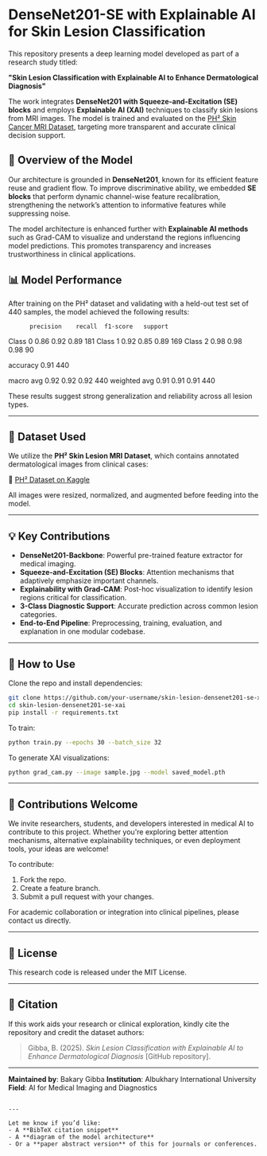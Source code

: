 

# DenseNet201-SE with Explainable AI for Skin Lesion Classification

This repository presents a deep learning model developed as part of a research study titled:

**"Skin Lesion Classification with Explainable AI to Enhance Dermatological Diagnosis"**

The work integrates **DenseNet201 with Squeeze-and-Excitation (SE) blocks** and employs **Explainable AI (XAI)** techniques to classify skin lesions from MRI images. The model is trained and evaluated on the [PH² Skin Cancer MRI Dataset](https://www.kaggle.com/datasets/rashidul0/ph2-skin-cancer-classification), targeting more transparent and accurate clinical decision support.


## 🧠 Overview of the Model

Our architecture is grounded in **DenseNet201**, known for its efficient feature reuse and gradient flow. To improve discriminative ability, we embedded **SE blocks** that perform dynamic channel-wise feature recalibration, strengthening the network’s attention to informative features while suppressing noise.

The model architecture is enhanced further with **Explainable AI methods** such as Grad-CAM to visualize and understand the regions influencing model predictions. This promotes transparency and increases trustworthiness in clinical applications.


## 📊 Model Performance

After training on the PH² dataset and validating with a held-out test set of 440 samples, the model achieved the following results:

          precision    recall  f1-score   support

 Class 0       0.86      0.92      0.89       181
 Class 1       0.92      0.85      0.89       169
 Class 2       0.98      0.98      0.98        90

accuracy                           0.91       440

macro avg       0.92      0.92      0.92       440
weighted avg       0.91      0.91      0.91       440


These results suggest strong generalization and reliability across all lesion types.

---

## 📂 Dataset Used

We utilize the **PH² Skin Lesion MRI Dataset**, which contains annotated dermatological images from clinical cases:

📌 [PH² Dataset on Kaggle](https://www.kaggle.com/datasets/rashidul0/ph2-skin-cancer-classification)

All images were resized, normalized, and augmented before feeding into the model.

---

## 💡 Key Contributions

- **DenseNet201-Backbone**: Powerful pre-trained feature extractor for medical imaging.
- **Squeeze-and-Excitation (SE) Blocks**: Attention mechanisms that adaptively emphasize important channels.
- **Explainability with Grad-CAM**: Post-hoc visualization to identify lesion regions critical for classification.
- **3-Class Diagnostic Support**: Accurate prediction across common lesion categories.
- **End-to-End Pipeline**: Preprocessing, training, evaluation, and explanation in one modular codebase.

---

## 🚀 How to Use

Clone the repo and install dependencies:

```bash
git clone https://github.com/your-username/skin-lesion-densenet201-se-xai.git
cd skin-lesion-densenet201-se-xai
pip install -r requirements.txt
````

To train:

```bash
python train.py --epochs 30 --batch_size 32
```

To generate XAI visualizations:

```bash
python grad_cam.py --image sample.jpg --model saved_model.pth
```

---

## 🤝 Contributions Welcome

We invite researchers, students, and developers interested in medical AI to contribute to this project. Whether you're exploring better attention mechanisms, alternative explainability techniques, or even deployment tools, your ideas are welcome!

To contribute:

1. Fork the repo.
2. Create a feature branch.
3. Submit a pull request with your changes.

For academic collaboration or integration into clinical pipelines, please contact us directly.

---

## 📜 License

This research code is released under the MIT License.

---

## 📌 Citation

If this work aids your research or clinical exploration, kindly cite the repository and credit the dataset authors:

> Gibba, B. (2025). *Skin Lesion Classification with Explainable AI to Enhance Dermatological Diagnosis* \[GitHub repository].

---

**Maintained by**: Bakary Gibba
**Institution**: Albukhary International University
**Field**: AI for Medical Imaging and Diagnostics

```

---

Let me know if you’d like:
- A **BibTeX citation snippet**
- A **diagram of the model architecture**
- Or a **paper abstract version** of this for journals or conferences.
```
